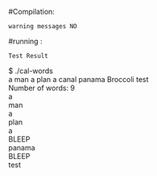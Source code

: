 #Compilation:  
  
    warning messages NO  
  
    
#running :   
  
  
    Test Result
  

$ ./cal-words   
a man a plan a canal panama Broccoli test  
Number of words: 9  
a  
man  
a  
plan  
a  
BLEEP  
panama  
BLEEP  
test  
  

